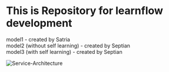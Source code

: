 # This is Repository for learnflow development <br />
model1 - created by Satria <br />
model2 (without self learning) - created by Septian <br />
model3 (with self learning) - created by Septian <br />
 
 ![Service-Architecture](https://github.com/Nivv16/learnflow/assets/142441929/2ea2c136-c73f-403b-a1cf-1ac98529a3f8)
